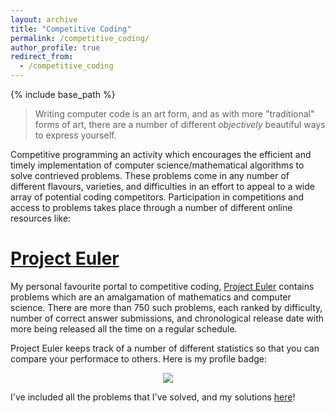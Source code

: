 ```yaml
---
layout: archive
title: "Competitive Coding"
permalink: /competitive_coding/
author_profile: true
redirect_from:
  - /competitive_coding
---
```


{% include base_path %}

> Writing computer code is an art form, and as with more "traditional" forms of art, there are a number of different _objectively_ beautiful ways to express yourself. 

Competitive programming an activity which encourages the efficient and timely implementation of computer science/mathematical algorithms to solve contrieved problems. These problems come in any number of different flavours, varieties, and difficulties in an effort to appeal to a wide array of potential coding competitors. Participation in competitions and access to problems takes place through a number of different online resources like:

# [Project Euler](https://projecteuler.net/)

My personal favourite portal to competitive coding, [Project Euler](https://projecteuler.net/) contains problems which are an amalgamation of mathematics and computer science. There are more than 750 such problems, each ranked by difficulty, number of correct answer submissions, and chronological release date with more being released all the time on a regular schedule.

Project Euler keeps track of a number of different statistics so that you can compare your performace to others. Here is my profile badge:

<center><img src=https://projecteuler.net/profile/NolantheNerd.png></center>

I've included all the problems that I've solved, and my solutions [here]()!
